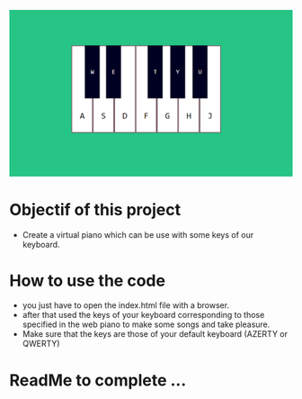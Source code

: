 ![](img.png "img.png")

# Objectif of this project

* Create a virtual piano which can be use with some keys of our keyboard.

# How to use the code

* you just have to open the index.html file with a browser.
* after that used the keys of your keyboard corresponding to those specified in the web piano to make some songs and take pleasure.
* Make sure that the keys are those of your default keyboard (AZERTY or QWERTY) 

# ReadMe to complete ...
